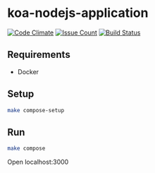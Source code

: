 # koa-nodejs-application

[![Code Climate](https://codeclimate.com/github/hexlet-boilerplates/koa-nodejs-application/badges/gpa.svg)](https://codeclimate.com/github/hexlet-boilerplates/koa-nodejs-application)
[![Issue Count](https://codeclimate.com/github/hexlet-boilerplates/koa-nodejs-application/badges/issue_count.svg)](https://codeclimate.com/github/hexlet-boilerplates/koa-nodejs-application)
[![Build Status](https://travis-ci.org/hexlet-boilerplates/koa-nodejs-application.svg?branch=master)](https://travis-ci.org/hexlet-boilerplates/koa-nodejs-application)

## Requirements

* Docker

## Setup

```sh
make compose-setup
```

## Run

```sh
make compose
```

Open localhost:3000
